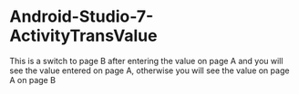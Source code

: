 # Android-Studio-7-ActivityTransValue
 This is a switch to page B after entering the value on page A and you will see the value entered on page A, otherwise you will see the value on page A on page B
